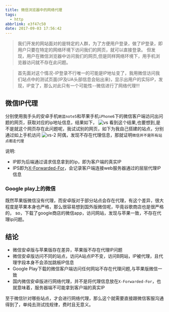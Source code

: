 ```yaml
---
title: 微信浏览器中的网络代理
tags:
  - http
abbrlink: e3f47c50
date: 2017-09-03 17:56:42
---
```

> 我们开发的网站面对的是特定的人群，为了方便用户登录，做了IP登录，即用户只要在特定的网络环境下访问我们的网页，就可以直接登录。
但发现，用户在微信浏览器中访问我们的网页,但是同样网络环境下，用手机浏览器访问就不存在此问题。

> 首先面对这个情况-IP登录不行唯一的可能是IP地址变了，我用微信访问我们站点中的测试页面(IP及UA头部信息会贴出来)，显示出用户的实际IP，发现，IP变了，那么对此只有一个可能性--微信进行了网络代理!!!

## 微信IP代理
分别使用我手头的安卓手机`魅蓝note5`和苹果手机`iPhone6`下的微信客户端访问出问题的网页，获取对应的ip地址信息，结果如下，
![vs](http://or0g12e5e.bkt.clouddn.com/blog/2017-09-03-101826.jpg)
看到这个结果,也要想到,是不是就这个网页存在此问题呢，我试试别的网页，如下为我自己搭建的站点，分别通过如上手机访问
![vs-2](http://or0g12e5e.bkt.clouddn.com/blog/2017-09-03-104109.jpg)
阿偶，发现不存在代理信息，那就证明`微信并不是所有站点都走代理`

说明:

+ IP即为后端通过请求信息拿到的ip，即为客户端的真实IP
+ IPS即为[X-Forwarded-For](https://en.wikipedia.org/wiki/X-Forwarded-For)，会记录客户端连接web服务器通过的层层代理IP信息

### Google play上的微信
既然苹果版微信没有代理，而安卓版对于部分站点会存在代理，有这个差异，很大程度是苹果本身也严格，那么很容易想到国外版微信呢，毕竟谷歌商店也是很严格的，
so，下载了google商店的微信app，访问网站，发现与苹果一致，不存在代理ip问题。

## 结论
+ 微信安卓版与苹果版存在差异，苹果版不存在代理IP问题
+ 微信安卓版访问不同的站点，访问A站点IP不变，访问B网站，IP被代理，且代理字段本身不会添加跳板IP信息
+ Google Play下载的微信客户端访问任何网站不存在代理问题,与苹果版微信一致
+ 国内微信安卓版进行网络代理，并不是将代理信息放在`X-Forwarded-For`，也就意味着，服务器端不可能拿到客户端的真实IP


至于微信针对哪些站点，才会进行网络代理，那么这个就需要直接跟微信客服沟通得到了，单纯去测试找规律，费时且无意义。